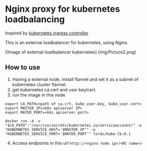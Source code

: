 # Nginx proxy for kubernetes loadbalancing
Inspired by [kubernetes ingress controller](https://github.com/kubernetes/contrib/tree/master/ingress/controllers/nginx-alpha)

This is an external loadbalancer for kubernetes, using Nginx.

![Image of external loadbalancer kubernetes]  (img/Picture2.png)
## How to use

1. Having a external node, install flannel and set it as a subnet of kubernetes cluster flannel.
2. get kubernetes ca.cert and user key/cert.
3. run the image in this node
```
export CA_PATH=<path of ca.crt, kube_user.key, kube_user.cert>
export MASTER_IP=<k8s apiserver IP>
export MATER_PORT=<k8s apiserver port>

docker run -d -v "$CA_PATH":"/var/run/secrets/kubernetes.io/serviceaccount/" -e "KUBERNETES_SERVICE_HOST='$MASTER_IP'" -e "KUBERNETES_SERVICE_PORT='$MATER_PORT'" lordx/kube-lb:0.1
```
4. Access endpoints in this url ```http://<nginx node ip>/<RC name>/```


